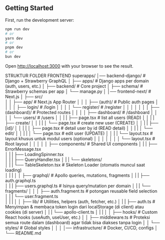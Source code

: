 ## Getting Started

First, run the development server:

```bash
npm run dev
# or
yarn dev
# or
pnpm dev
# or
bun dev
```
Open [http://localhost:3000](http://localhost:3000) with your browser to see the result.




STRUKTUR FOLDER FRONTEND
superapps/
│── backend-django/                 # Django + Strawberry GraphQL
│   ├── apps/                       # Django apps per domain (auth, users, etc.)
│   ├── backend/                    # Core project
│   ├── schema/                     # Strawberry schemas per app
│   └── manage.py
│
│── frontend-next/                  # Next.js
│   ├── src/                        
│   │   ├── app/                        # Next.js App Router
│   │   │   ├── (auth)/                 # Public auth pages
│   │   │   │   ├── login/              # /login
│   │   │   │   └── register/           # /register
│   │   │   │
│   │   │   ├── (dashboard)/            # Protected routes
│   │   │   │   ├── dashboard/          # /dashboard
│   │   │   │   └── users/              # /users
│   │   |   |        ├── page.tsx           # list all users (READ)
│   │   |   |        ├── create/
│   │   |   |        │   └── page.tsx       # create new user (CREATE)
│   │   |   |        ├── [id]/
│   │   |   |        │   ├── page.tsx       # detail user by id (READ detail)
│   │   |   |        │   └── edit/
│   │   |   |        │       └── page.tsx   # edit user (UPDATE)
│   │   |   |        └── layout.tsx         # layout khusus untuk modul users (optional)
│   │   │   │
│   │   │   └── layout.tsx              # Root layout
│   │   │
│   │   ├── components/                 # Shared UI components
│   |   |    ├── ErrorMessage.tsx  
│   |   |    ├── LoadingSpinner.tsx     
│   |   |    ├── QueryHandler.tsx
│   |   |    └── skeletons/    
│   |   |        └── TableSkeleton.tsx  # Skeleton Loader (otomatis muncul saat loading)  
│   |   |
│   │   ├── graphql/                    # Apollo queries, mutations, fragments
│   |   |    ├── auth.graphql.ts  
│   |   |    ├── users.graphql.ts       # Isinya query/mutation per domain
│   |   |    └── fragments/
│   │   │        ├── auth.fragment.ts   # potongan reusable field selection      
│   |   |        └── user.fragment.ts   
│   |   |
│   │   ├── lib/                        # Utilities, helpers (auth, fetcher, etc.)
│   |   |    ├── auth.ts                # Menyimpan & membaca token login dari localStorage (di client) atau cookies (di server)
│   |   |    └── apollo-client.ts 
│   |   |
│   │   ├── hooks/                      # Custom React hooks (useAuth, useUser, etc.)
│   │   ├── middleware.ts               # Proteksi semua route dalam (dashboard) agar tidak bisa diakses tanpa login
│   │   └── styles/                     # Global styles
│   │
│   │── infrastructure/                 # Docker, CI/CD, configs
│   └── README.md